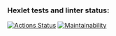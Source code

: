 ### Hexlet tests and linter status:
[![Actions Status](https://github.com/Popohka05/js-starter-project-44/actions/workflows/hexlet-check.yml/badge.svg)](https://github.com/Popohka05/js-starter-project-44/actions)
[![Maintainability](https://api.codeclimate.com/v1/badges/71b9d717c89d95af2238/maintainability)](https://codeclimate.com/github/Popohka05/js-starter-project-44)

